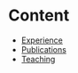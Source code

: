 Content
=======================

-   [Experience](./pages/experience)
-   [Publications](./pages/publications)
-   [Teaching](./pages/teaching)